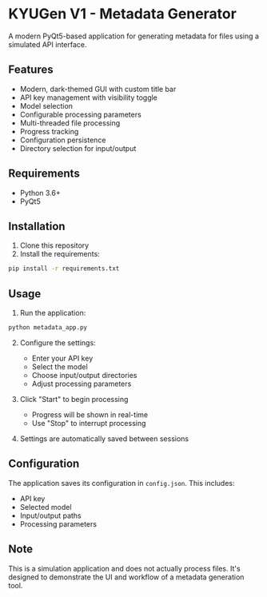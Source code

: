 # KYUGen V1 - Metadata Generator

A modern PyQt5-based application for generating metadata for files using a simulated API interface.

## Features

- Modern, dark-themed GUI with custom title bar
- API key management with visibility toggle
- Model selection
- Configurable processing parameters
- Multi-threaded file processing
- Progress tracking
- Configuration persistence
- Directory selection for input/output

## Requirements

- Python 3.6+
- PyQt5

## Installation

1. Clone this repository
2. Install the requirements:
```bash
pip install -r requirements.txt
```

## Usage

1. Run the application:
```bash
python metadata_app.py
```

2. Configure the settings:
   - Enter your API key
   - Select the model
   - Choose input/output directories
   - Adjust processing parameters

3. Click "Start" to begin processing
   - Progress will be shown in real-time
   - Use "Stop" to interrupt processing

4. Settings are automatically saved between sessions

## Configuration

The application saves its configuration in `config.json`. This includes:
- API key
- Selected model
- Input/output paths
- Processing parameters

## Note

This is a simulation application and does not actually process files. It's designed to demonstrate the UI and workflow of a metadata generation tool. 